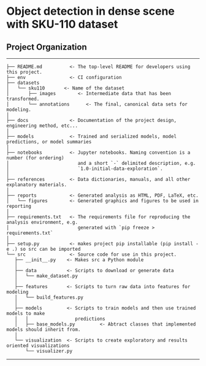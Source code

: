 # Object detection in dense scene with SKU-110 dataset

## Project Organization

------------

    ├── README.md          <- The top-level README for developers using this project.
    ├── env                <- CI configuration
    ├── datasets
    │   └── sku110       <- Name of the dataset
    │       ├── images        <- Intermediate data that has been transformed.
    │       └── annotations      <- The final, canonical data sets for modeling.
    │
    ├── docs               <- Documentation of the project design, engineering method, etc...
    │
    ├── models             <- Trained and serialized models, model predictions, or model summaries
    │
    ├── notebooks          <- Jupyter notebooks. Naming convention is a number (for ordering)
    │                         and a short `-` delimited description, e.g.
    │                         `1.0-initial-data-exploration`.
    │
    ├── references         <- Data dictionaries, manuals, and all other explanatory materials.
    │
    ├── reports            <- Generated analysis as HTML, PDF, LaTeX, etc.
    │   └── figures        <- Generated graphics and figures to be used in reporting
    │
    ├── requirements.txt   <- The requirements file for reproducing the analysis environment, e.g.
    │                         generated with `pip freeze > requirements.txt`
    │
    ├── setup.py           <- makes project pip installable (pip install -e .) so src can be imported
    └── src                <- Source code for use in this project.
       ├── __init__.py    <- Makes src a Python module
       │
       ├── data           <- Scripts to download or generate data
       │   └── make_dataset.py
       │
       ├── features       <- Scripts to turn raw data into features for modeling
       │   └── build_features.py
       │
       ├── models         <- Scripts to train models and then use trained models to make
       │   │                 predictions
       │   ├── base_models.py         <- Abtract classes that implemented models should inherit from. 
       │
       └── visualization  <- Scripts to create exploratory and results oriented visualizations
           └── visualizer.py

--------
